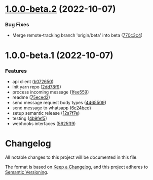 # [1.0.0-beta.2](https://github.com/vlnevyhosteny/botbuilder-adapter-tyntec-conversation-inbox/compare/v1.0.0-beta.1...v1.0.0-beta.2) (2022-10-07)


### Bug Fixes

* Merge remote-tracking branch 'origin/beta' into beta ([770c3c4](https://github.com/vlnevyhosteny/botbuilder-adapter-tyntec-conversation-inbox/commit/770c3c466abb7657a5cb137999fa3c556bc4022e))

# 1.0.0-beta.1 (2022-10-07)


### Features

* api client ([b072650](https://github.com/vlnevyhosteny/botbuilder-adapter-tyntec-conversation-inbox/commit/b072650ce107acd866b21e3d536473f1a09dc486))
* init yarn repo ([2dd78f9](https://github.com/vlnevyhosteny/botbuilder-adapter-tyntec-conversation-inbox/commit/2dd78f98e9206457de78a33723f617d28509936e))
* process incoming message ([1fee559](https://github.com/vlnevyhosteny/botbuilder-adapter-tyntec-conversation-inbox/commit/1fee55958938a0433845507e9c5195cfdbda4c2e))
* readme ([75eced2](https://github.com/vlnevyhosteny/botbuilder-adapter-tyntec-conversation-inbox/commit/75eced2279ad4be65d2d93e066045d24b9e5fd56))
* send message request body types ([4465509](https://github.com/vlnevyhosteny/botbuilder-adapter-tyntec-conversation-inbox/commit/446550937219c945147383113a97f9bcdecb8850))
* send message to whatsapp ([6e24bcd](https://github.com/vlnevyhosteny/botbuilder-adapter-tyntec-conversation-inbox/commit/6e24bcdf495f80955e610fb85dd10c58b1d9ec09))
* setup semantic release ([12a7f7e](https://github.com/vlnevyhosteny/botbuilder-adapter-tyntec-conversation-inbox/commit/12a7f7e4feebedae8058b605eef80a3c3752f012))
* testing ([4b9fef5](https://github.com/vlnevyhosteny/botbuilder-adapter-tyntec-conversation-inbox/commit/4b9fef5e5d6d9d07fc97227cbc633d5e3ed93f62))
* webhooks interfaces ([5625ff9](https://github.com/vlnevyhosteny/botbuilder-adapter-tyntec-conversation-inbox/commit/5625ff92058d55a857f31b13c530571a551f1db4))

# Changelog

All notable changes to this project will be documented in this file.

The format is based on [Keep a Changelog](https://keepachangelog.com/en/1.0.0/),
and this project adheres to [Semantic Versioning](https://semver.org/spec/v2.0.0.html).
